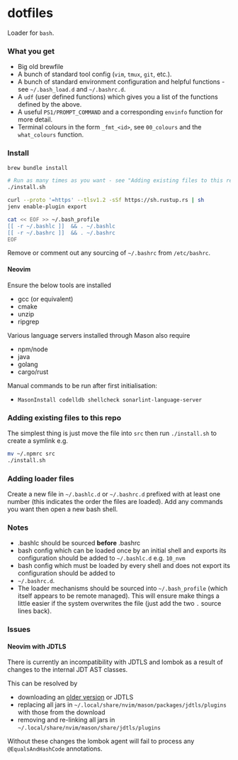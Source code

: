 # dotfiles

Loader for `bash`.

### What you get

- Big old brewfile
- A bunch of standard tool config (`vim`, `tmux`, `git`, etc.).
- A bunch of standard environment configuration and helpful functions - see `~/.bash_load.d` and `~/.bashrc.d`.
- A `udf` (user defined functions) which gives you a list of the functions defined by the above.
- A useful `PS1/PROMPT_COMMAND` and a corresponding `envinfo` function for more detail.
- Terminal colours in the form `_fmt_<id>`, see `00_colours` and the `what_colours` function.

### Install

```bash
brew bundle install

# Run as many times as you want - see "Adding existing files to this repo"
./install.sh

curl --proto '=https' --tlsv1.2 -sSf https://sh.rustup.rs | sh
jenv enable-plugin export

cat << EOF >> ~/.bash_profile
[[ -r ~/.bashlc ]]  && . ~/.bashlc
[[ -r ~/.bashrc ]]  && . ~/.bashrc
EOF
```

Remove or comment out any sourcing of `~/.bashrc` from `/etc/bashrc`.

#### Neovim

Ensure the below tools are installed
- gcc (or equivalent)
- cmake
- unzip
- ripgrep

Various language servers installed through Mason also require
- npm/node
- java
- golang
- cargo/rust

Manual commands to be run after first initialisation:
- `MasonInstall codelldb shellcheck sonarlint-language-server`

### Adding existing files to this repo

The simplest thing is just move the file into `src` then run `./install.sh` to create a symlink e.g.
```bash
mv ~/.npmrc src
./install.sh
```

### Adding loader files

Create a new file in `~/.bashlc.d` or `~/.bashrc.d` prefixed with at least one number (this indicates the order
the files are loaded). Add any commands you want then open a new bash shell.

### Notes

- .bashlc should be sourced **before** .bashrc
- bash config which can be loaded once by an initial shell and exports its configuration should be added to
  `~/.bashlc.d` e.g. `10_nvm`
- bash config which must be loaded by every shell and does not export its configuration should be added to
- `~/.bashrc.d`.
- The loader mechanisms should be sourced into `~/.bash_profile` (which itself appears to be remote managed). This
  will ensure make things a little easier if the system overwrites the file (just add the two `.` source lines back).

### Issues

#### Neovim with JDTLS

There is currently an incompatibility with JDTLS and lombok as a result of changes to the internal JDT AST classes.

This can be resolved by
- downloading an [older version](https://download.eclipse.org/jdtls/milestones/1.30.1/jdt-language-server-1.30.1-202402151717.tar.gz) or JDTLS
- replacing all jars in `~/.local/share/nvim/mason/packages/jdtls/plugins` with those from the download
- removing and re-linking all jars in `~/.local/share/nvim/mason/share/jdtls/plugins`

Without these changes the lombok agent will fail to process any `@EqualsAndHashCode` annotations.
